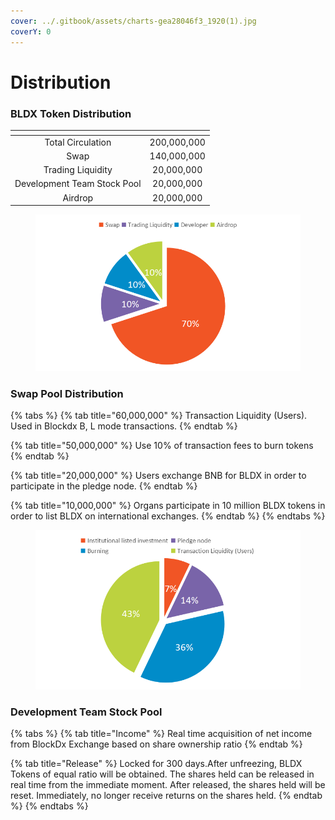 ```yaml
---
cover: ../.gitbook/assets/charts-gea28046f3_1920(1).jpg
coverY: 0
---
```


# Distribution

### BLDX Token Distribution

<table data-view="cards"><thead><tr><th align="center"></th><th align="center"></th></tr></thead><tbody><tr><td align="center">Total Circulation</td><td align="center">200,000,000</td></tr><tr><td align="center">Swap</td><td align="center">140,000,000</td></tr><tr><td align="center">Trading Liquidity</td><td align="center">20,000,000</td></tr><tr><td align="center">Development Team Stock Pool</td><td align="center">20,000,000</td></tr><tr><td align="center">Airdrop</td><td align="center">20,000,000</td></tr></tbody></table>

<figure><img src="../.gitbook/assets/代币分布.png" alt=""><figcaption></figcaption></figure>

### Swap Pool Distribution

{% tabs %}
{% tab title="60,000,000" %}
Transaction Liquidity (Users). Used in Blockdx B, L mode transactions.
{% endtab %}

{% tab title="50,000,000" %}
Use 10% of transaction fees to burn tokens
{% endtab %}

{% tab title="20,000,000" %}
Users exchange BNB for BLDX in order to participate in the pledge node.
{% endtab %}

{% tab title="10,000,000" %}
Organs participate in 10 million BLDX tokens in order to list BLDX on international exchanges.
{% endtab %}
{% endtabs %}

<figure><img src="../.gitbook/assets/스왑분배.png" alt=""><figcaption></figcaption></figure>

### Development Team Stock Pool

{% tabs %}
{% tab title="Income" %}
Real time acquisition of net income from BlockDx Exchange based on share ownership ratio
{% endtab %}

{% tab title="Release" %}
Locked for 300 days.After unfreezing, BLDX Tokens of equal ratio will be obtained. The shares held can be released in real time from the immediate moment. After released, the shares held will be reset. Immediately, no longer receive returns on the shares held.
{% endtab %}
{% endtabs %}
